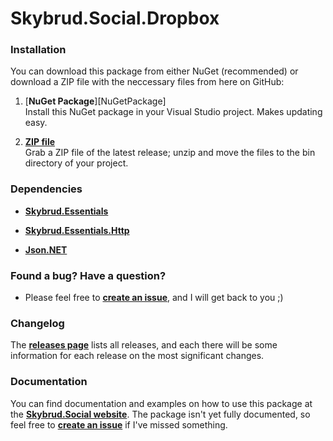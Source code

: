 Skybrud.Social.Dropbox
=======================

### Installation

You can download this package from either NuGet (recommended) or download a ZIP file with the neccessary files from here on GitHub:

1. [**NuGet Package**][NuGetPackage]  
Install this NuGet package in your Visual Studio project. Makes updating easy.

2. [**ZIP file**][GitHubRelease]  
Grab a ZIP file of the latest release; unzip and move the files to the bin directory of your project.

### Dependencies

- [**Skybrud.Essentials**](https://github.com/skybrud/Skybrud.Essentials)

- [**Skybrud.Essentials.Http**](https://github.com/skybrud/Skybrud.Essentials.Http)

- [**Json.NET**](https://github.com/jamesnk/newtonsoft.json)

### Found a bug? Have a question?

* Please feel free to [**create an issue**][Issues], and I will get back to you ;)

### Changelog

The [**releases page**][Releases] lists all releases, and each there will be some information for each release on the most significant changes.

### Documentation

You can find documentation and examples on how to use this package at the [**Skybrud.Social website**][Website]. The package isn't yet fully documented, so feel free to [**create an issue**][Issues] if I've missed something.

[Website]: http://social.skybrud.dk/dropbox/
[GitHubRelease]: https://github.com/abjerner/Skybrud.Social.Dropbox/releases/latest
[Releases]: https://github.com/abjerner/Skybrud.Social.Dropbox/releases
[Issues]: https://github.com/abjerner/Skybrud.Social.Dropbox/issues
